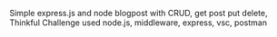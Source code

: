 Simple express.js and node blogpost with CRUD, get post put delete, Thinkful Challenge
used node.js, middleware, express, vsc, postman
